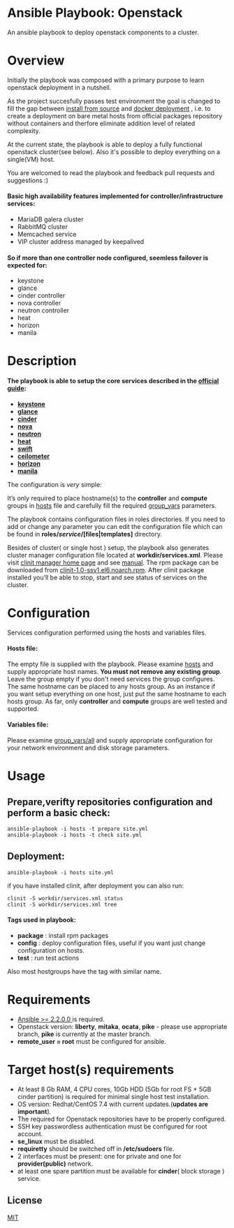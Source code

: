 # Ansible Playbook: Openstack

An ansible playbook to deploy openstack components to a cluster.

# Overview
Initially the playbook was composed with a primary purpose to learn openstack deployment in a nutshell. 

As the project succesfully passes test environment the goal is changed to fill the gap between [install from source](https://github.com/openstack/openstack-ansible) and 
[docker deployment](https://github.com/openstack/kolla-ansible) , i.e. to create a deployment on bare metal hosts from official packages repository without containers and therfore eliminate addition level of related complexity.

At the current state, the playbook is able to deploy a fully functional openstack cluster(see below).
Also it's possible to deploy everything on a single(VM) host.

You are welcomed to read the playbook and feedback pull requests and suggestions :)

#### Basic high availability features implemented for controller/infrastructure services:
* MariaDB galera cluster
* RabbitMQ cluster
* Memcached service
* VIP cluster address managed by keepalived

#### So if more than one controller node configured, seemless failover is expected for:
* keystone
* glance
* cinder controller
* nova controller
* neutron controller
* heat
* horizon
* manila

# Description
#### The playbook is able to setup the core services described in the [official guide](https://docs.openstack.org/install-guide/openstack-services.html#):
* [**keystone**](https://docs.openstack.org/keystone/latest/)
* [**glance**](https://docs.openstack.org/glance/latest/)
* [**cinder**](https://docs.openstack.org/cinder/latest/)
* [**nova**](https://docs.openstack.org/cinder/latest/)
* [**neutron**](https://docs.openstack.org/neutron/latest/)
* [**heat**](https://docs.openstack.org/heat/latest/)
* [**swift**](https://docs.openstack.org/swift/latest/)
* [**ceilometer**](https://docs.openstack.org/ceilometer/latest/)
* [**horizon**](https://docs.openstack.org/horizon/latest/)
* [**manila**](https://docs.openstack.org/manila/latest/)

The configuration is _very_ simple:

It’s only required to place hostname(s) to the **controller** and **compute** groups in [hosts](hosts) file and carefully fill the required 
[group_vars](group_vars/all) parameters.

The playbook contains configuration files in roles directories. If you need to add or change any parameter you can edit
the configuration file which can be found in **roles/_service_/[files|templates]** directory.

Besides of cluster( or single host ) setup, the playbook also generates cluster manager configuration file located at **workdir/services.xml**.
Please visit [clinit manager home page](https://github.com/sergevs/clinit) and see 
[manual](https://github.com/sergevs/clinit/wiki). The rpm package can be downloaded from [clinit-1.0-ssv1.el6.noarch.rpm](https://github.com/sergevs/clinit/releases/download/1.0/clinit-1.0-ssv1.el6.noarch.rpm).
After clinit package installed you’ll be able to stop, start and see status of services on the cluster.

# Configuration
Services configuration performed using the hosts and variables files. 
#### Hosts file:
The empty  file is supplied with the playbook. Please examine [hosts](hosts) and supply appropriate host names. 
**You must not remove any existing group**. Leave the group empty if you don't need services the group configures. The same hostname can be placed to any hosts group.
As an instance if you want setup everything on one host, just put the same hostname to each hosts group.
As far, only **controller** and **compute** groups are well tested and supported.

#### Variables file:
Please examine [group_vars/all](group_vars/all) and supply appropriate configuration for your network environment and disk storage parameters.

# Usage
## Prepare,verifty repositories configuration and perform a basic check:

    ansible-playbook -i hosts -t prepare site.yml
    ansible-playbook -i hosts -t check site.yml

## Deployment:

    ansible-playbook -i hosts site.yml

if you have installed clinit, after deployment you can also run:

    clinit -S workdir/services.xml status
    clinit -S workdir/services.xml tree

#### Tags used in playbook:
* **package** : install rpm packages
* **config** : deploy configuration files, useful if you want just change configuration on hosts.
* **test** : run test actions

Also most hostgroups have the tag with similar name.

# Requirements
* [Ansible >= 2.2.0.0 ](http://www.ansible.com) is required.
* Openstack version: **liberty**, **mitaka**, **ocata**, **pike** - please use appropriate branch, **pike** is currently at the master branch.
* **remote_user = root** must be configured for ansible.

# Target host(s) requirements
* At least 8 Gb RAM, 4 CPU cores, 10Gb HDD (5Gb for root FS + 5GB cinder partition) is required for minimal single host test installation.
* OS version: Redhat/CentOS 7.4 with current updates.(**updates are important**).
* The required for Openstack repositories have to be properly configured.
* SSH key passwordless authentication must be configured for root account.
* **se_linux** must be disabled.
* **requiretty** should be switched off in **/etc/sudoers** file.
* 2 interfaces must be present: one for private and one for **provider(public)** network.
* at least one spare partition must be available for **cinder**( block storage ) service.

## License

[MIT](LICENSE)
